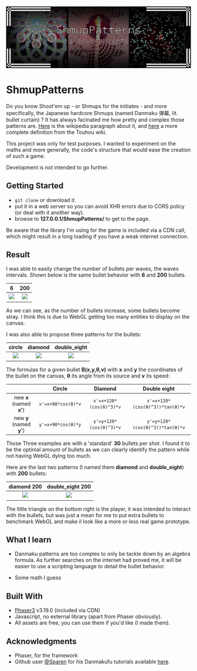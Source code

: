 ![Shmup Patterns](.readme/project_title.png)

# ShmupPatterns

Do you know Shoot'em up - or Shmups for the initiates - and more specifically, the Japanese hardcore Shmups (named Danmaku 弾幕, lit. bullet curtain) ? It has always facinated me how pretty and complex those patterns are. [Here](https://en.wikipedia.org/wiki/Shoot_%27em_up#Bullet_hell) is the wikipedia paragraph about it, and [here](https://en.touhouwiki.net/wiki/Danmaku) a more complete definition from the Touhou wiki.

This project was only for test purposes. I wanted to experiment on the maths and more generally, the code's structure that would ease the creation of such a game.

Development is not intended to go further.

## Getting Started

* `git clone` or download it.
* put it in a web server so you can avoid XHR errors due to CORS policy (or deal with it another way).
* browse to **127.0.0.1/ShmupPatterns/** to get to the page.

Be aware that the library I'm using for the game is included via a CDN call, which might result in a long loading if you have a weak internet connection.

## Result

I was able to easily change the number of bullets per waves, the waves intervals. Shown below is the same bullet behavior with **6** and **200** bullets.

|6|200|
|:-:|:-:|
|<image src=".readme/bullets_6.gif" width="200px"/>|<image src=".readme/bullets_200.gif" width="200px"/>|

As we can see, as the number of bullets increase, some bullets become stray. I think this is due to WebGL getting too many entities to display on the canvas.

I was also able to propose three patterns for the bullets:

|circle|diamond|double_eight|
|:-:|:-:|:-:|
|<image src=".readme/bullets_c_30.gif" width="200px"/>|<image src=".readme/bullets_d_30.gif" width="200px"/>|<image src=".readme/bullets_de_30.gif" width="200px"/>|

The formulas for a given bullet **B(x,y,θ,v)** with **x** and **y** the coordinates of the bullet on the canvas, **θ** its angle from its source and **v** its speed:

||Circle|Diamond|Double eight|
|:-:|:-:|:-:|:-:|
|new **x** (named **x'**)|`x'=x+90*cos(θ)*v`|`x'=x+120*(cos(θ)^3)*v`|`x'=x+120*(cos(θ)^3))*tan(θ)*v`|
|new **y** (named **y'**)|`y'=x+90*cos(θ)*y`|`y'=y+120*(cos(θ)^3)*v`|`y'=y+120*(cos(θ)^3))*tan(θ)*v`|

Those Three examples are with a 'standard' **30** bullets per shot. I found it to be the optimal amount of bullets as we can clearly identify the pattern while not having WebGL dying too much.

Here are the last two patterns (I named them **diamond** and **double_eight**) with **200** bullets:

|diamond 200|double_eight 200|
|:-:|:-:|
|<image src=".readme/bullets_d_200.gif" width="200px"/>|<image src=".readme/bullets_de_200.gif" width="200px"/>|

The little triangle on the bottom right is the player, it was intended to interact with the bullets, but was just a mean for me to put extra bullets to benchmark WebGL and make il look like a more or less real game prototype.

## What I learn

* Danmaku patterns are too complex to only be tackle down by an algebra formula. As further searches on the internet had proved me, it will be easier to use a scripting language to detail the bullet behavior.

* Some math I guess

## Built With

* [Phaser3](https://github.com/photonstorm/phaser) v3.19.0 (included via CDN)
* Javascript, no external library (apart from Phaser obviously).
* All assets are free, you can use them if you'd like (I made them).

## Acknowledgments

* Phaser, for the framework
* Github user [@Sparen](https://github.com/sparen) for his Danmakufu tutorials available [here](https://sparen.github.io/ph3tutorials/ph3u1l11.html).